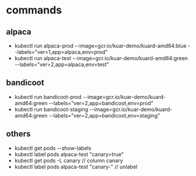 # commands

## alpaca

* kubectl run alpaca-prod --image=gcr.io/kuar-demo/kuard-amd64:blue --labels="ver=1,app=alpaca,env=prod"
* kubectl run alpaca-test --image=gcr.io/kuar-demo/kuard-amd64:green --labels="ver=2,app=alpaca,env=test"

## bandicoot

* kubectl run bandicoot-prod --image=gcr.io/kuar-demo/kuard-amd64:green --labels="ver=2,app=bandicoot,env=prod"
* kubectl run bandicoot-staging --image=gcr.io/kuar-demo/kuard-amd64:green --labels="ver=2,app=bandicoot,env=staging"

## others

* kubectl get pods --show-labels
* kubectl label pods alpaca-test "canary=true"
* kubectl get pods -L canary // column canary
* kubectl label pods alpaca-test "canary-" // unlabel